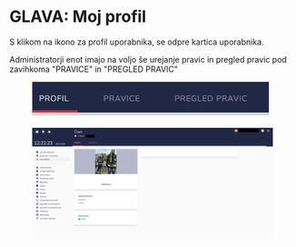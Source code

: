 # GLAVA: Moj profil

S klikom na ikono za profil uporabnika, se odpre kartica uporabnika.

Administratorji enot imajo na voljo še urejanje pravic in pregled pravic pod zavihkoma "PRAVICE" in "PREGLED PRAVIC"

<figure><img src=".gitbook/assets/image (276).png" alt=""><figcaption></figcaption></figure>

<figure><img src=".gitbook/assets/image (235).png" alt=""><figcaption></figcaption></figure>
